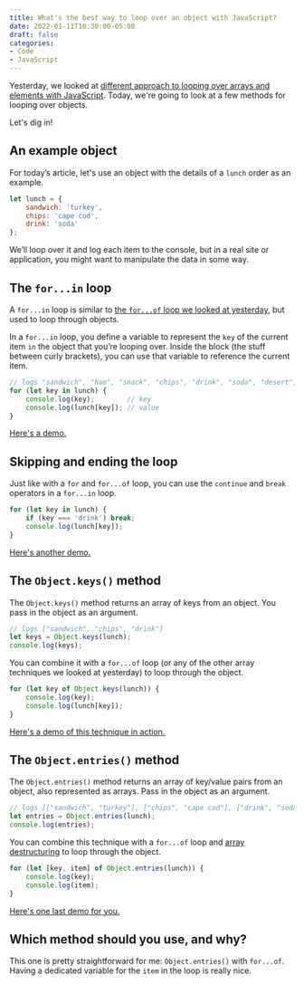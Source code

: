 ```yaml
---
title: What's the best way to loop over an object with JavaScript?
date: 2022-01-11T10:30:00-05:00
draft: false
categories:
- Code
- JavaScript
---
```


Yesterday, we looked at [different approach to looping over arrays and elements with JavaScript](/whats-the-best-way-to-loop-over-arrays-and-elements-in-javascript/). Today, we're going to look at a few methods for looping over objects.

Let's dig in!

## An example object

For today’s article, let's use an object with the details of a `lunch` order as an example.

```js
let lunch = {
	sandwich: 'turkey',
	chips: 'cape cod',
	drink: 'soda'
};
```

We’ll loop over it and log each item to the console, but in a real site or application, you might want to manipulate the data in some way.

## The `for...in` loop

A `for...in` loop is similar to [the `for...of` loop we looked at yesterday](/whats-the-best-way-to-loop-over-arrays-and-elements-in-javascript/#the-for-of-loop), but used to loop through objects.

In a `for...in` loop, you define a variable to represent the `key` of the current item `in` the object that you’re looping over. Inside the block (the stuff between curly brackets), you can use that variable to reference the current item.

```js
// logs "sandwich", "ham", "snack", "chips", "drink", "soda", "desert", "cookie", "guests", 3, "alcohol", false
for (let key in lunch) {
	console.log(key);        // key
	console.log(lunch[key]); // value
}
```

[Here's a demo.](https://codepen.io/cferdinandi/pen/LYzgjNp?editors=0011)

## Skipping and ending the loop

Just like with a `for` and `for...of` loop, you can use the `continue` and `break` operators in a `for...in` loop.

```js
for (let key in lunch) {
	if (key === 'drink') break;
	console.log(lunch[key]);
}
```

[Here's another demo.](https://codepen.io/cferdinandi/pen/MWEPvyZ?editors=0011)

## The `Object.keys()` method

The `Object.keys()` method returns an array of keys from an object. You pass in the object as an argument.

```js
// logs ["sandwich", "chips", "drink"]
let keys = Object.keys(lunch);
console.log(keys);
```

You can combine it with a `for...of` loop (or any of the other array techniques we looked at yesterday) to loop through the object.

```js
for (let key of Object.keys(lunch)) {
	console.log(key);
	console.log(lunch[key]);
}
```

[Here's a demo of this technique in action.](https://codepen.io/cferdinandi/pen/oNGaezx?editors=0011)

## The `Object.entries()` method

The `Object.entries()` method returns an array of key/value pairs from an object, also represented as arrays. Pass in the object as an argument.

```js
// logs [["sandwich", "turkey"], ["chips", "cape cod"], ["drink", "soda"]]
let entries = Object.entries(lunch);
console.log(entries);
```

You can combine this technique with a `for...of` loop and [array destructuring](/destructuring-in-javascript/#destructuring-arrays-with-vanilla-js) to loop through the object.

```js
for (let [key, item] of Object.entries(lunch)) {
	console.log(key);
	console.log(item);
}
```

[Here's one last demo for you.](https://codepen.io/cferdinandi/pen/QWqZMpV?editors=0011)

## Which method should you use, and why?

This one is pretty straightforward for me: `Object.entries()` with `for...of`. Having a dedicated variable for the `item` in the loop is really nice.